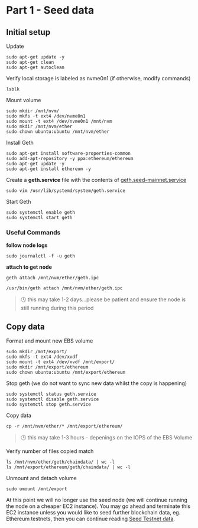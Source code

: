 # Part 1 - Seed data

## Initial setup

Update 
```
sudo apt-get update -y
sudo apt-get clean
sudo apt-get autoclean
```

Verify local storage is labeled as nvme0n1 (if otherwise, modify commands)
```
lsblk
```

Mount volume
```
sudo mkdir /mnt/nvm/
sudo mkfs -t ext4 /dev/nvme0n1
sudo mount -t ext4 /dev/nvme0n1 /mnt/nvm
sudo mkdir /mnt/nvm/ether
sudo chown ubuntu:ubuntu /mnt/nvm/ether
```

Install Geth
```
sudo apt-get install software-properties-common
sudo add-apt-repository -y ppa:ethereum/ethereum
sudo apt-get update -y
sudo apt-get install ethereum -y
```

Create a **geth.service** file with the contents of [geth.seed-mainnet.service](./geth.seed-mainnet.service)
```
sudo vim /usr/lib/systemd/system/geth.service
```

Start Geth
```
sudo systemctl enable geth
sudo systemctl start geth
```

### Useful Commands

**follow node logs**
```
sudo journalctl -f -u geth
```

**attach to get node**
```
geth attach /mnt/nvm/ether/geth.ipc

/usr/bin/geth attach /mnt/nvm/ether/geth.ipc
```
> :clock4: this may take 1-2 days...please be patient and ensure the node is still running during this period

## Copy data

Format and mount new EBS volume
```
sudo mkdir /mnt/export/
sudo mkfs -t ext4 /dev/xvdf
sudo mount -t ext4 /dev/xvdf /mnt/export/
sudo mkdir /mnt/export/ethereum
sudo chown ubuntu:ubuntu /mnt/export/ethereum
```

Stop geth (we do not want to sync new data whilst the copy is happening)
```
sudo systemctl status geth.service
sudo systemctl disable geth.service
sudo systemctl stop geth.service
```

Copy data
```
cp -r /mnt/nvm/ether/* /mnt/export/ethereum/
```

> :clock4: this may take 1-3 hours - depenings on the IOPS of the EBS Volume

Verify number of files copied match
```
ls /mnt/nvm/ether/geth/chaindata/ | wc -l
ls /mnt/export/ethereum/geth/chaindata/ | wc -l
```

Unmount and detach volume
```
sudo umount /mnt/export
```

At this point we will no longer use the seed node (we will continue running the node on a cheaper EC2 instance). You may go ahead and terminate this EC2 instance unless you would like to seed further blockchain data, eg. Ethereum testnets, then you can continue reading [Seed Testnet data](../readme.md#testnets).